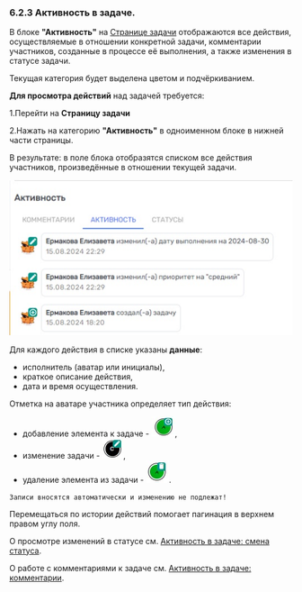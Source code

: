 ### 6.2.3 Активность в задаче.

В блоке **"Активность"** на [Странице задачи](6_task/6.2_task_page/6.2_task_page.md) отображаются все действия, осуществляемые в отношении конкретной задачи,  комментарии участников, созданные в процессе её выполнения, а также изменения в статусе задачи.

Текущая категория будет выделена цветом и подчёркиванием.

**Для просмотра действий** над задачей требуется:  

1.Перейти на **Страницу задачи**

2.Нажать на категорию **"Активность"** в одноименном блоке в нижней части страницы.

В результате: в поле блока отобразятся списком все действия участников, произведённые в отношении текущей задачи.

![6.2.3](/imgs/6.2.3.jpg)

Для каждого действия в списке указаны **данные**:  

- исполнитель (аватар или инициалы),
- краткое описание действия,  
- дата и время осуществления.  

Отметка на аватаре участника определяет тип действия:  

   - добавление элемента к задаче - ![добавление](/imgs/действие_добавления.jpg),
   - изменение задачи - ![изменение](/imgs/действие_изменения.jpg),  
   - удаление элемента из задачи - ![удаление](/imgs/действие_удаления.jpg).  
  
    Записи вносятся автоматически и изменению не подлежат!

Перемещаться по истории действий помогает пагинация в верхнем правом углу поля.

О просмотре изменений в статусе см. [Активность в задаче: смена статуса](6.2.3.2_change_of_state.md).

О работе с комментариями к задаче см. [Активность в задаче: комментарии](6.2.3.1_comments/6.2.3.1_comments.md).
